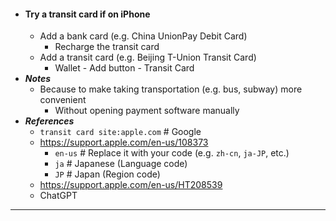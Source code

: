 - #### Try a transit card if on iPhone
    - Add a bank card (e.g. China UnionPay Debit Card)
        - Recharge the transit card
    - Add a transit card (e.g. Beijing T-Union Transit Card)
        - Wallet - Add button - Transit Card
- ***Notes***
    - Because to make taking transportation (e.g. bus, subway) more convenient
        - Without opening payment software manually
- ***References***
    - `transit card site:apple.com` # Google
    - https://support.apple.com/en-us/108373
        - `en-us` # Replace it with your code (e.g. `zh-cn`, `ja-JP`, etc.)
        - `ja` # Japanese (Language code)
        - `JP` # Japan (Region code)
    - https://support.apple.com/en-us/HT208539
    - ChatGPT
- ---
